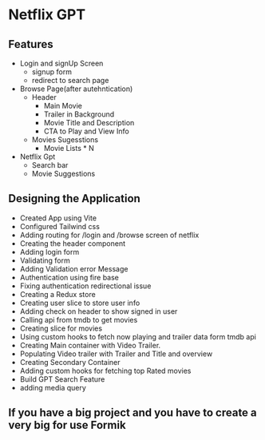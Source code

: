 # Netflix GPT

## Features

- Login and signUp Screen
  - signup form
  - redirect to search page
- Browse Page(after autehntication)
  - Header
    - Main Movie
    - Trailer in Background
    - Movie Title and Description
    - CTA to Play and View Info
  - Movies Sugesstions
    - Movie Lists * N
- Netflix Gpt
  - Search bar
  - Movie Suggestions

## Designing the Application

- Created App using Vite
- Configured Tailwind css
- Adding routing for /login and /browse screen of netflix
- Creating the header component
- Adding login form
- Validating form
- Adding Validation error Message
- Authentication using fire base
- Fixing authentication redirectional issue
- Creating a Redux store
- Creating user slice to store user info
- Adding check on header to show signed in user
- Calling api from tmdb to get movies
- Creating slice for movies
- Using custom hooks to fetch now playing and trailer data form tmdb api
- Creating Main container with Video Trailer.
- Populating Video trailer with Trailer and Title and overview
- Creating Secondary Container
- Adding custom hooks for fetching top Rated movies
- Build GPT Search Feature
- adding media query

## If you have a big project and you have to create a very big for use Formik
